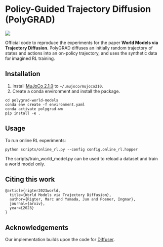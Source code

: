# Policy-Guided Trajectory Diffusion (PolyGRAD)

![](https://github.com/marc-rigter/polygrad-world-models/blob/main/polygrad-world-models.gif)

Official code to reproduce the experiments for the paper **World Models via Trajectory Diffusion**.  PolyGRAD diffuses an initially random trajectory of states and actions into an on-policy trajectory, and uses the synthetic data for imagined RL training.

## Installation
1. Install [MuJoCo 2.1.0](https://github.com/deepmind/mujoco/releases) to `~/.mujoco/mujoco210`.
2. Create a conda environment and install the package.
```
cd polygrad-world-models
conda env create -f environment.yaml
conda activate polygrad-wm
pip install -e .
```

## Usage
To run online RL experiments:

```
python scripts/online_rl.py --config config.online_rl.hopper
```

The scripts/train_world_model.py can be used to reload a dataset and train a world model only.

## Citing this work

```
@article{rigter2023world,
  title={World Models via Trajectory Diffusion},
  author={Rigter, Marc and Yamada, Jun and Posner, Ingmar},
  journal={arxiv},
  year={2023}
}
```

## Acknowledgements
Our implementation builds upon the code for [Diffuser](https://github.com/jannerm/diffuser).